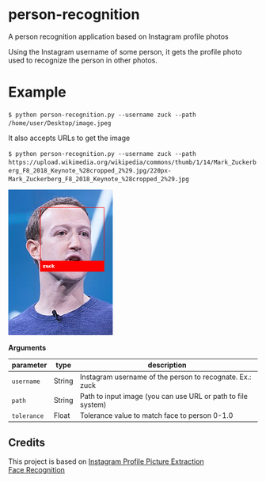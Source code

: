 # person-recognition
A person recognition application based on Instagram profile photos

Using the Instagram username of some person, it gets the profile photo used to recognize the person in other photos.

# Example
 `$ python person-recognition.py --username zuck --path /home/user/Desktop/image.jpeg`

It also accepts URLs to get the image

 `$ python person-recognition.py --username zuck --path https://upload.wikimedia.org/wikipedia/commons/thumb/1/14/Mark_Zuckerberg_F8_2018_Keynote_%28cropped_2%29.jpg/220px-Mark_Zuckerberg_F8_2018_Keynote_%28cropped_2%29.jpg`
 
 ![](/example/output1.png)

 **Arguments**

 | parameter | type    | description                                      |
 | --------- | ------- | ------------------------------------------------ |
 | `username`     | String  | Instagram username of the person to recognate. Ex.: zuck |
 | `path`  | String | Path to input image (you can use URL or path to file system) |
 | `tolerance` | Float  | Tolerance value to match face to person 0-1.0  |

 ## Credits
 This project is based on 
 [Instagram Profile Picture Extraction](https://github.com/debdutgoswami/instagram-profile-picture)<br/>
 [Face Recognition](https://github.com/ageitgey/face_recognition)
